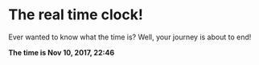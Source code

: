 # The real time clock!

Ever wanted to know what the time is? Well, your journey is about to end!

**The time is Nov 10, 2017, 22:46**
